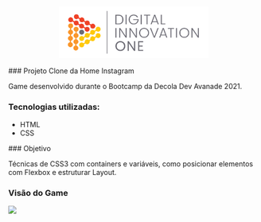 <p align="center">
    <img width="300px" src="img/logo.png">
</p>
### Projeto Clone da Home Instagram
<p>Game desenvolvido durante o Bootcamp da Decola Dev Avanade 2021.</p>

<h3>Tecnologias utilizadas:</h3>
<ul>
    <li>HTML</li>
    <li>CSS</li>
</ul>
### Objetivo 
<p>Técnicas de CSS3 com containers e variáveis, como posicionar elementos com Flexbox e estruturar Layout.</p>

<p align="center">
<h3>Visão do Game</h3>
<img src="exemplo.PNG" >
</p>